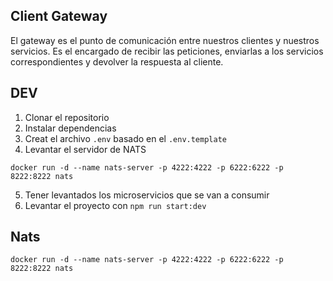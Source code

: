 ## Client Gateway
El gateway es el punto de comunicación entre nuestros clientes y nuestros servicios.
Es el encargado de recibir las peticiones, enviarlas a los servicios
correspondientes y devolver la respuesta al cliente.

## DEV
1. Clonar el repositorio
2. Instalar dependencias
3. Creat el archivo `.env` basado en el `.env.template`
4. Levantar el servidor de NATS
```
docker run -d --name nats-server -p 4222:4222 -p 6222:6222 -p 8222:8222 nats
```
5. Tener levantados los microservicios que se van a consumir
6. Levantar el proyecto con `npm run start:dev`


## Nats
```
docker run -d --name nats-server -p 4222:4222 -p 6222:6222 -p 8222:8222 nats
```
